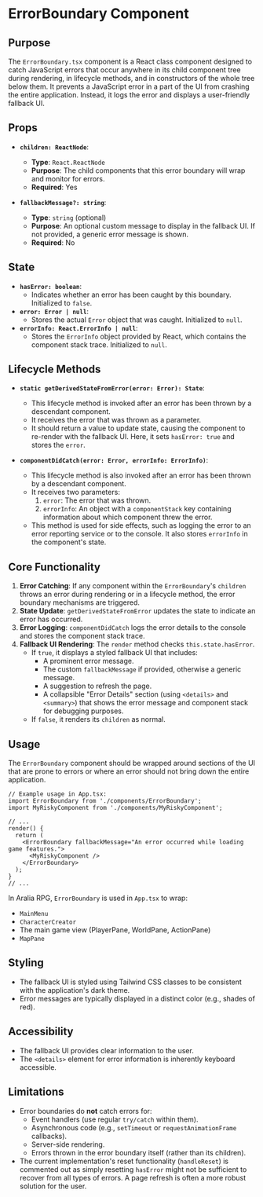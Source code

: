 # ErrorBoundary Component

## Purpose

The `ErrorBoundary.tsx` component is a React class component designed to catch JavaScript errors that occur anywhere in its child component tree during rendering, in lifecycle methods, and in constructors of the whole tree below them. It prevents a JavaScript error in a part of the UI from crashing the entire application. Instead, it logs the error and displays a user-friendly fallback UI.

## Props

*   **`children: ReactNode`**:
    *   **Type**: `React.ReactNode`
    *   **Purpose**: The child components that this error boundary will wrap and monitor for errors.
    *   **Required**: Yes

*   **`fallbackMessage?: string`**:
    *   **Type**: `string` (optional)
    *   **Purpose**: An optional custom message to display in the fallback UI. If not provided, a generic error message is shown.
    *   **Required**: No

## State

*   **`hasError: boolean`**:
    *   Indicates whether an error has been caught by this boundary. Initialized to `false`.
*   **`error: Error | null`**:
    *   Stores the actual `Error` object that was caught. Initialized to `null`.
*   **`errorInfo: React.ErrorInfo | null`**:
    *   Stores the `ErrorInfo` object provided by React, which contains the component stack trace. Initialized to `null`.

## Lifecycle Methods

*   **`static getDerivedStateFromError(error: Error): State`**:
    *   This lifecycle method is invoked after an error has been thrown by a descendant component.
    *   It receives the error that was thrown as a parameter.
    *   It should return a value to update state, causing the component to re-render with the fallback UI. Here, it sets `hasError: true` and stores the `error`.

*   **`componentDidCatch(error: Error, errorInfo: ErrorInfo)`**:
    *   This lifecycle method is also invoked after an error has been thrown by a descendant component.
    *   It receives two parameters:
        1.  `error`: The error that was thrown.
        2.  `errorInfo`: An object with a `componentStack` key containing information about which component threw the error.
    *   This method is used for side effects, such as logging the error to an error reporting service or to the console. It also stores `errorInfo` in the component's state.

## Core Functionality

1.  **Error Catching**: If any component within the `ErrorBoundary`'s `children` throws an error during rendering or in a lifecycle method, the error boundary mechanisms are triggered.
2.  **State Update**: `getDerivedStateFromError` updates the state to indicate an error has occurred.
3.  **Error Logging**: `componentDidCatch` logs the error details to the console and stores the component stack trace.
4.  **Fallback UI Rendering**: The `render` method checks `this.state.hasError`.
    *   If `true`, it displays a styled fallback UI that includes:
        *   A prominent error message.
        *   The custom `fallbackMessage` if provided, otherwise a generic message.
        *   A suggestion to refresh the page.
        *   A collapsible "Error Details" section (using `<details>` and `<summary>`) that shows the error message and component stack for debugging purposes.
    *   If `false`, it renders its `children` as normal.

## Usage

The `ErrorBoundary` component should be wrapped around sections of the UI that are prone to errors or where an error should not bring down the entire application.

```tsx
// Example usage in App.tsx:
import ErrorBoundary from './components/ErrorBoundary';
import MyRiskyComponent from './components/MyRiskyComponent';

// ...
render() {
  return (
    <ErrorBoundary fallbackMessage="An error occurred while loading game features.">
      <MyRiskyComponent />
    </ErrorBoundary>
  );
}
// ...
```

In Aralia RPG, `ErrorBoundary` is used in `App.tsx` to wrap:
*   `MainMenu`
*   `CharacterCreator`
*   The main game view (PlayerPane, WorldPane, ActionPane)
*   `MapPane`

## Styling

*   The fallback UI is styled using Tailwind CSS classes to be consistent with the application's dark theme.
*   Error messages are typically displayed in a distinct color (e.g., shades of red).

## Accessibility

*   The fallback UI provides clear information to the user.
*   The `<details>` element for error information is inherently keyboard accessible.

## Limitations

*   Error boundaries do **not** catch errors for:
    *   Event handlers (use regular `try/catch` within them).
    *   Asynchronous code (e.g., `setTimeout` or `requestAnimationFrame` callbacks).
    *   Server-side rendering.
    *   Errors thrown in the error boundary itself (rather than its children).
*   The current implementation's reset functionality (`handleReset`) is commented out as simply resetting `hasError` might not be sufficient to recover from all types of errors. A page refresh is often a more robust solution for the user.
